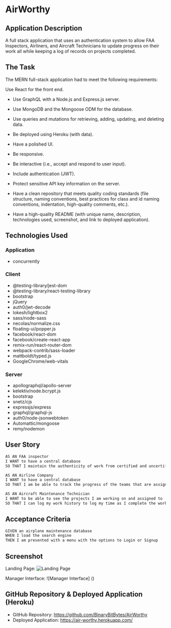 # AirWorthy

## Application Description

A full stack application that uses an authentication system to allow FAA Inspectors, Airliners, and Aircraft Technicians to update progress on their work all while keeping a log of records on projects completed.

## The Task

The MERN full-stack application had to meet the following requirements:

Use React for the front end.

* Use GraphQL with a Node.js and Express.js server.

* Use MongoDB and the Mongoose ODM for the database.

* Use queries and mutations for retrieving, adding, updating, and deleting data.

* Be deployed using Heroku (with data).

* Have a polished UI.

* Be responsive.

* Be interactive (i.e., accept and respond to user input).

* Include authentication (JWT).

* Protect sensitive API key information on the server.

* Have a clean repository that meets quality coding standards (file structure, naming conventions, best practices for class and id naming conventions, indentation, high-quality comments, etc.).

* Have a high-quality README (with unique name, description, technologies used, screenshot, and link to deployed application).

## Technologies Used

### Application
* concurrently

### Client
* @testing-library/jest-dom
* @testing-library/react-testing-library
* bootstrap
* jQuery
* auth0/jwt-decode
* lokesh/lightbox2
* sass/node-sass
* necolas/normalize.css
* floating-ui/popper.js
* facebook/react-dom
* facebook/create-react-app
* remix-run/react-router-dom
* webpack-contrib/sass-loader
* mattboldt/typed.js
* GoogleChrome/web-vitals

### Server
* apollographql/apollo-server
* kelektiv/node.bcrypt.js
* bootstrap
* snetz/cjs
* expressjs/express
* graphql/graphql-js
* auth0/node-jsonwebtoken
* Automattic/mongoose
* remy/nodemon

## User Story

```md
AS AN FAA inspector 
I WANT to have a central database
SO THAT I maintain the authenticity of work from certified and uncertified technicians.

AS AN Airline Company 
I WANT to have a central database
SO THAT I am be able to track the progress of the teams that are assigned to maintenance of our aircraft.

AS AN Aircraft Maintenance Technician 
I WANT to be able to see the projects I am working on and assigned to
SO THAT I can log my work history to log my time as I complete the work I do on the aircraft.
```
## Acceptance Criteria

```md
GIVEN an airplane maintenance database
WHEN I load the search engine
THEN I am presented with a menu with the options to Login or Signup
```
## Screenshot

Landing Page:
![Landing Page](/assets/images/AirWorthy_Landing.png)

Manager Interface:
![Manager Interface] ()

## GitHub Repository & Deployed Application (Heroku)

* GitHub Repository: <https://github.com/BinaryBitBytes/AirWorthy>
* Deployed Application: <https://air-worthy.herokuapp.com/>